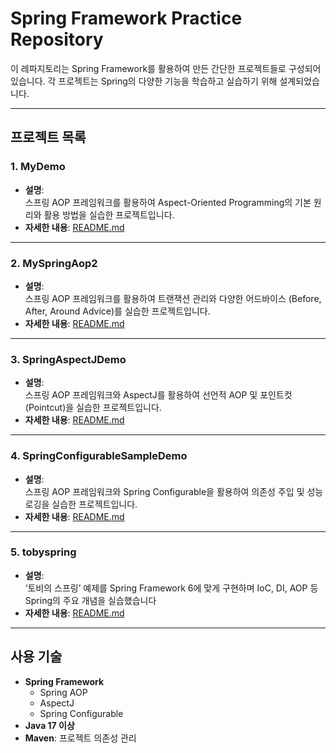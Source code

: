 # Spring Framework Practice Repository

이 레파지토리는 Spring Framework를 활용하여 만든 간단한 프로젝트들로 구성되어 있습니다. 각 프로젝트는 Spring의 다양한 기능을 학습하고 실습하기 위해 설계되었습니다.

---

## 프로젝트 목록

### 1. MyDemo
- **설명**:  
  스프링 AOP 프레임워크를 활용하여 Aspect-Oriented Programming의 기본 원리와 활용 방법을 실습한 프로젝트입니다.
- **자세한 내용**: [README.md](./MyDemo/README.md)

---

### 2. MySpringAop2
- **설명**:  
  스프링 AOP 프레임워크를 활용하여 트랜잭션 관리와 다양한 어드바이스 (Before, After, Around Advice)를 실습한 프로젝트입니다.
- **자세한 내용**: [README.md](./MySpringAop2/README.md)

---

### 3. SpringAspectJDemo
- **설명**:  
  스프링 AOP 프레임워크와 AspectJ를 활용하여 선언적 AOP 및 포인트컷(Pointcut)을 실습한 프로젝트입니다.
- **자세한 내용**: [README.md](./SpringAspectJDemo/README.md)

---

### 4. SpringConfigurableSampleDemo
- **설명**:  
  스프링 AOP 프레임워크와 Spring Configurable을 활용하여 의존성 주입 및 성능 로깅을 실습한 프로젝트입니다.
- **자세한 내용**: [README.md](./SpringConfigurableSampleDemo/README.md)

---

### 5. tobyspring
- **설명**:  
  ‘토비의 스프링’ 예제를 Spring Framework 6에 맞게 구현하며 IoC, DI, AOP 등 Spring의 주요 개념을 실습했습니다
- **자세한 내용**: [README.md](./tobyspring/README.md)

---

## 사용 기술

- **Spring Framework**
  - Spring AOP
  - AspectJ
  - Spring Configurable
- **Java 17 이상**
- **Maven**: 프로젝트 의존성 관리


